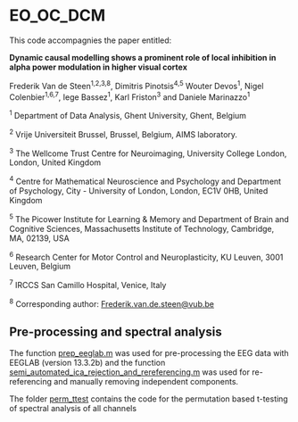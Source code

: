 # EO_OC_DCM
This code accompagnies the paper entitled:

**Dynamic causal modelling shows a prominent role of local inhibition in alpha power modulation in higher visual cortex**

Frederik Van de Steen<sup>1,2,3,8</sup>, Dimitris Pinotsis<sup>4,5</sup> Wouter Devos<sup>1</sup>, Nigel Colenbier<sup>1,6,7</sup>, Iege Bassez<sup>1</sup>, Karl Friston<sup>3</sup> and Daniele Marinazzo<sup>1</sup>

<sup>1</sup> Department of Data Analysis, Ghent University, Ghent, Belgium

<sup>2</sup> Vrije Universiteit Brussel, Brussel, Belgium, AIMS laboratory. 

<sup>3</sup> The Wellcome Trust Centre for Neuroimaging, University College London, London, United Kingdom

<sup>4</sup> Centre for Mathematical Neuroscience and Psychology and Department of Psychology, City - University of London, London, EC1V 0HB, United Kingdom

<sup>5</sup> The Picower Institute for Learning & Memory and Department of Brain and Cognitive Sciences, Massachusetts Institute of Technology, Cambridge, MA, 02139, USA

<sup>6</sup> Research Center for Motor Control and Neuroplasticity, KU Leuven, 3001 Leuven, Belgium

<sup>7</sup> IRCCS San Camillo Hospital, Venice, Italy

<sup>8</sup> Corresponding author: Frederik.van.de.steen@vub.be

 


## Pre-processing and spectral analysis
The function [prep_eeglab.m](https://github.com/Frederikvdsteen/EO_OC_DCM/tree/main/prep_eeglab.m) was used for pre-processing the EEG data with EEGLAB (version 13.3.2b)
and the function [semi_automated_ica_rejection_and_rereferencing.m](https://github.com/Frederikvdsteen/EO_OC_DCM/tree/main/semi_automated_ica_rejection_and_rereferencing.m) was used for re-referencing and manually removing independent components.

The folder [perm_ttest](https://github.com/Frederikvdsteen/EO_OC_DCM/tree/main/perm_ttest) contains the code for the 
permutation based t-testing of spectral analysis of all channels
